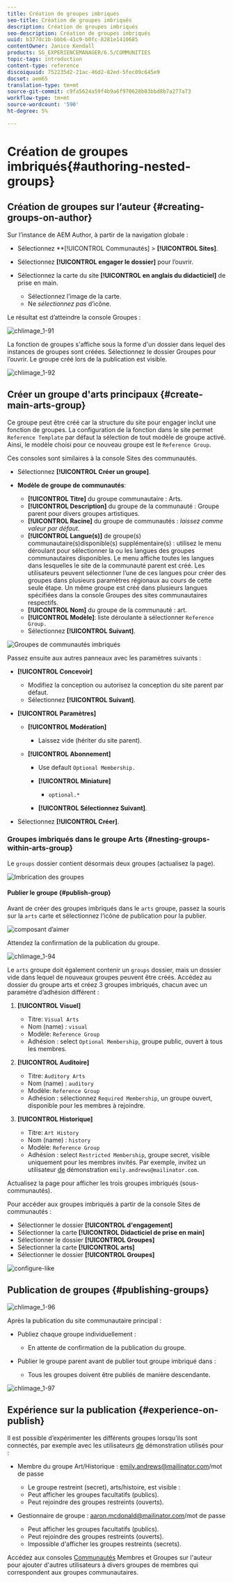 ```yaml
---
title: Création de groupes imbriqués
seo-title: Création de groupes imbriqués
description: Création de groupes imbriqués
seo-description: Création de groupes imbriqués
uuid: b377dc1b-bbb6-41c9-b0fc-8281e1410685
contentOwner: Janice Kendall
products: SG_EXPERIENCEMANAGER/6.5/COMMUNITIES
topic-tags: introduction
content-type: reference
discoiquuid: 752235d2-21ac-46d2-82ed-5fec09c645e9
docset: aem65
translation-type: tm+mt
source-git-commit: c9fa5624a59f4b9a6f970628b03bbd8b7a277a73
workflow-type: tm+mt
source-wordcount: '590'
ht-degree: 5%

---
```



# Création de groupes imbriqués{#authoring-nested-groups}

## Création de groupes sur l’auteur {#creating-groups-on-author}

Sur l’instance de AEM Author, à partir de la navigation globale :

* Sélectionnez **[!UICONTROL Communautés] > **[!UICONTROL Sites]**.
* Sélectionnez **[!UICONTROL engager le dossier]** pour l’ouvrir.
* Sélectionnez la carte du site **[!UICONTROL en anglais du didacticiel]** de prise en main.

   * Sélectionnez l’image de la carte.
   * Ne *sélectionnez pas* d’icône.

Le résultat est d’atteindre la console [](/help/communities/groups.md)Groupes :

![chlimage_1-91](assets/chlimage_1-91.png)

La fonction de groupes s&#39;affiche sous la forme d&#39;un dossier dans lequel des instances de groupes sont créées. Sélectionnez le dossier Groupes pour l’ouvrir. Le groupe créé lors de la publication est visible.

![chlimage_1-92](assets/chlimage_1-92.png)

## Créer un groupe d&#39;arts principaux {#create-main-arts-group}

Ce groupe peut être créé car la structure du site pour engager inclut une fonction de groupes. La configuration de la fonction dans le site permet `Reference Template` par défaut la sélection de tout modèle de groupe activé. Ainsi, le modèle choisi pour ce nouveau groupe est le `Reference Group`.

Ces consoles sont similaires à la console Sites des communautés.

* Sélectionnez **[!UICONTROL Créer un groupe]**.

* **Modèle de groupe de communautés**:

   * **[!UICONTROL Titre]** du groupe communautaire : Arts.
   * **[!UICONTROL Description]** du groupe de la communauté : Groupe parent pour divers groupes artistiques.
   * **[!UICONTROL Racine]** du groupe de communautés : *laissez comme valeur par défaut*.
   * **[!UICONTROL Langue(s)]** de groupe(s) communautaire(s)disponible(s) supplémentaire(s) : utilisez le menu déroulant pour sélectionner la ou les langues des groupes communautaires disponibles. Le menu affiche toutes les langues dans lesquelles le site de la communauté parent est créé. Les utilisateurs peuvent sélectionner l’une de ces langues pour créer des groupes dans plusieurs paramètres régionaux au cours de cette seule étape. Un même groupe est créé dans plusieurs langues spécifiées dans la console Groupes des sites communautaires respectifs.
   * **[!UICONTROL Nom]** du groupe de la communauté : art.
   * **[!UICONTROL Modèle]**: liste déroulante à sélectionner `Reference Group.`
   * Sélectionnez **[!UICONTROL Suivant]**.

![Groupes de communautés imbriqués](assets/parent-to-nestedgroup.png)

Passez ensuite aux autres panneaux avec les paramètres suivants :

* **[!UICONTROL Concevoir]**

   * Modifiez la conception ou autorisez la conception du site parent par défaut.
   * Sélectionnez **[!UICONTROL Suivant]**.

* **[!UICONTROL Paramètres]**

   * **[!UICONTROL Modération]**

      * Laissez vide (hériter du site parent).
   * **[!UICONTROL Abonnement]**

      * Use default `Optional Membership.`

      * **[!UICONTROL Miniature]**
         * `optional.*`
      * **[!UICONTROL Sélectionnez Suivant]**.



* Sélectionnez **[!UICONTROL Créer]**.

### Groupes imbriqués dans le groupe Arts {#nesting-groups-within-arts-group}

Le `groups` dossier contient désormais deux groupes (actualisez la page).

![Imbrication des groupes](assets/create-community-group.png)

#### Publier le groupe {#publish-group}

Avant de créer des groupes imbriqués dans le `arts` groupe, passez la souris sur la `arts` carte et sélectionnez l’icône de publication pour la publier.

![composant d’aimer](assets/liking-component.png)

Attendez la confirmation de la publication du groupe.

![chlimage_1-94](assets/chlimage_1-94.png)

Le `arts` groupe doit également contenir un `groups` dossier, mais un dossier vide dans lequel de nouveaux groupes peuvent être créés. Accédez au dossier du groupe arts et créez 3 groupes imbriqués, chacun avec un paramètre d’adhésion différent :

1. **[!UICONTROL Visuel]**

   * Titre: `Visual Arts`
   * Nom (name) : `visual`
   * Modèle: `Reference Group`
   * Adhésion : select `Optional Membership`, groupe public, ouvert à tous les membres.

1. **[!UICONTROL Auditoire]**

   * Titre: `Auditory Arts`
   * Nom (name) : `auditory`
   * Modèle: `Reference Group`
   * Adhésion : sélectionnez `Required Membership`, un groupe ouvert, disponible pour les membres à rejoindre.

1. **[!UICONTROL Historique]**

   * Titre: `Art History`
   * Nom (name) : `history`
   * Modèle: `Reference Group`
   * Adhésion : select `Restricted Membership`, groupe secret, visible uniquement pour les membres invités. Par exemple, invitez un utilisateur [de](/help/communities/tutorials.md#demo-users) démonstration `emily.andrews@mailinator.com`.

Actualisez la page pour afficher les trois groupes imbriqués (sous-communautés).

Pour accéder aux groupes imbriqués à partir de la console Sites de communautés :

* Sélectionner le dossier **[!UICONTROL d&#39;engagement]**
* Sélectionner la carte **[!UICONTROL Didacticiel de prise en main]**
* Sélectionner le dossier **[!UICONTROL Groupes]**
* Sélectionner la carte **[!UICONTROL arts]**
* Sélectionner le dossier **[!UICONTROL Groupes]**

![configure-like](assets/configure-liking.png)

## Publication de groupes {#publishing-groups}

![chlimage_1-96](assets/chlimage_1-96.png)

Après la publication du site communautaire principal :

* Publiez chaque groupe individuellement :

   * En attente de confirmation de la publication du groupe.

* Publier le groupe parent avant de publier tout groupe imbriqué dans :

   * Tous les groupes doivent être publiés de manière descendante.

![chlimage_1-97](assets/chlimage_1-97.png)

## Expérience sur la publication {#experience-on-publish}

Il est possible d’expérimenter les différents groupes lorsqu’ils sont connectés, par exemple avec les utilisateurs [de](/help/communities/tutorials.md#demo-users) démonstration utilisés pour :

* Membre du groupe Art/Historique : emily.andrews@mailinator.com/mot de passe
   * Le groupe restreint (secret), arts/histoire, est visible :
   * Peut afficher les groupes facultatifs (publics).
   * Peut rejoindre des groupes restreints (ouverts).

* Gestionnaire de groupe : aaron.mcdonald@mailinator.com/mot de passe

   * Peut afficher les groupes facultatifs (publics).
   * Peut rejoindre des groupes restreints (ouverts).
   * Impossible d&#39;afficher les groupes restreints (secrets).

Accédez aux consoles [Communautés](/help/communities/members.md) Membres et Groupes sur l&#39;auteur pour ajouter d&#39;autres utilisateurs à divers groupes de membres qui correspondent aux groupes communautaires.

